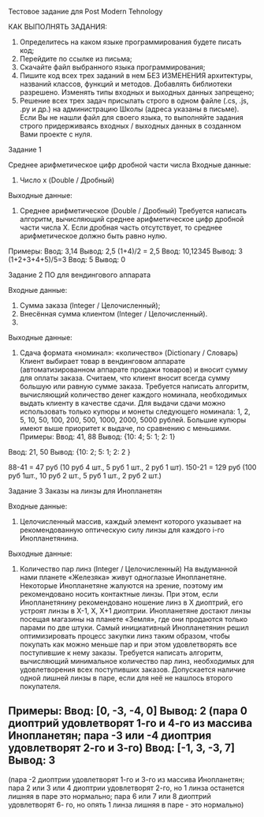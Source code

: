 Тестовое задание для Post Modern Tehnology

КАК ВЫПОЛНЯТЬ ЗАДАНИЯ: 
1) Определитесь на каком языке программирования будете писать код; 
2) Перейдите по ссылке из письма; 
3) Скачайте файл выбранного языка программирования; 
4) Пишите код всех трех заданий в нем БЕЗ ИЗМЕНЕНИЯ архитектуры, названий классов, функций и 
методов. Добавлять библиотеки разрешено. Изменять типы входных и выходных данных 
запрещено; 
5) Решение всех трех задач присылать строго в одном файле (.cs, .js, .ру и др.) на администрацию 
Школы (адреса указаны в письме). 
Если Вы не нашли файл для своего языка, то выполняйте задания строго придерживаясь входных / выходных данных в созданном Вами проекте с нуля.


Задание 1 

Среднее арифметическое цифр дробной части числа 
Входные данные: 
1) Число х (Double / Дробный)
   
Выходные данные: 
1) Среднее арифметическое (Double / Дробный) 
Требуется написать алгоритм, вычисляющий среднее арифметическое цифр дробной части числа Х. Если дробная часть отсутствует, то среднее арифметическое должно быть равно нулю.

Примеры: 
Ввод: 3,14 Вывод: 2,5 
(1+4)/2 = 2,5 
Ввод: 10,12345 
Вывод: 3 (1+2+3+4+5)/5=3 
Ввод: 5 
Вывод: 0



Задание 2 
ПО для вендингового аппарата 

Входные данные: 
1) Сумма заказа (Integer / Целочисленный); 
2) Внесённая сумма клиентом (Integer / Целочисленный).
3) 
Выходные данные: 
1) Сдача формата «номинал»: «количество» (Dictionary / Словарь) 
Клиент выбирает товар в вендинговом аппарате (автоматизированном аппарате продажи товаров) и вносит сумму для оплаты заказа. Считаем, что клиент вносит всегда сумму большую или равную сумме заказа. 
Требуется написать алгоритм, вычисляющий количество денег каждого номинала, необходимых выдать клиенту в качестве сдачи. Для выдачи сдачи можно использовать только купюры и монеты следующего номинала: 1, 2, 5, 10, 50, 100, 200, 500, 1000, 2000, 5000 рублей. Большие купюры имеют выше приоритет к выдаче, по сравнению с меньшими. 
Примеры: 
Ввод: 41, 88 
Вывод: {10: 4; 5: 1; 2: 1}

Ввод: 21, 50 
Вывод: {10: 2; 5: 1; 2: 2 } 

88-41 = 47 руб (10 руб 4 шт., 5 руб 1 шт., 2 руб 1 шт). 
150-21 = 129 руб (100 руб 1шт., 10 руб 2 шт., 5 руб 1 шт., 2 руб 2 шт.) 


Задание 3 
Заказы на линзы для Инопланетян 

Входные данные: 
1) Целочисленный массив, каждый элемент которого указывает на рекомендованную оптическую силу линзы 
для каждого і-го Инопланетянина.

Выходные данные: 
1) Количество пар линз (Integer / Целочисленный) 
На выдуманной нами планете «Железяка» живут одноглазые Инопланетяне. Некоторые Инопланетяне жалуются на зрение, поэтому им рекомендовано носить контактные линзы. При этом, если Инопланетянину рекомендовано ношение линз в Х диоптрий, его устроят линзы в Х-1, X, X+1 диоптрии. Инопланетяне достают линзы посещая магазины на планете «Земля», где они продаются только парами по две штуки. Самый инициативный Инопланетянин решил оптимизировать процесс закупки линз таким образом, чтобы покупать как можно меньше пар и при этом 
удовлетворять все поступившие к нему заказы. 
Требуется написать алгоритм, вычисляющий минимальное количество пар линз, необходимых для удовлетворения всех поступивших заказов. Допускается наличие одной лишней линзы в паре, если для неё не нашлось второго 
покупателя.

Примеры: 
Ввод: [0, -3, -4, 0] Вывод: 2 
(пара 0 диоптрий удовлетворят 1-го и 4-го из массива Инопланетян; пара -3 или -4 диоптрия удовлетворят 2-го и 3-го) 
Ввод: [-1, 3, -3, 7] Вывод: 3 
- 
(пара -2 диоптрии удовлетворят 1-го и 3-го из массива Инопланетян; пара 2 или 3 или 4 диоптрии удовлетворят 2-го, но 1 линза останется лишняя в паре это нормально; пара 6 или 7 или 8 диоптрий удовлетворят 6- го, но опять 1 линза лишняя в паре - это нормально)
